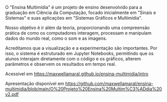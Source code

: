 O "Ensina Multimídia" é um projeto de ensino desenvolvido para a graduação em Ciência da Computação, focado inicialmente em "Sinais e Sistemas" e suas aplicações em "Sistemas Gráficos e Multimídia".

Nosso objetivo é ir além da teoria, proporcionando uma compreensão prática de como os computadores interagem, processam e manipulam dados do mundo real, como o som e as imagens.

Acreditamos que a visualização e a experimentação são importantes. Por isso, o sistema é estruturado em Jupyter Notebooks, permitindo que os alunos interajam diretamente com o código e os gráficos, alterem parâmetros e observem os resultados em tempo real.

Acessível em https://maxwellamaral.github.io/ensina-multimidia/intro 

Apresentação disponível em https://github.com/maxwellamaral/ensina-multimidia/blob/main/O%20Projeto%20Ensina%20Multim%C3%ADdia%20v2.pdf

